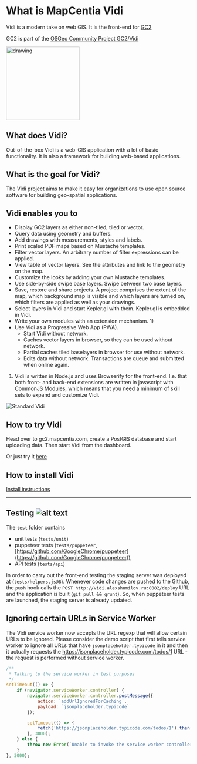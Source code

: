 # What is MapCentia Vidi
Vidi is a modern take on web GIS. It is the front-end for [GC2](https://github.com/mapcentia/geocloud2)

GC2 is part of the [OSGeo Community Project GC2/Vidi](https://www.osgeo.org/projects/gc2-vidi/)

<img title="GC2 is a OSGeo Community Project" src="https://github.com/OSGeo/osgeo/blob/master/incubation/community/OSGeo_community.png" alt="drawing" width="200"/>

## What does Vidi?
Out-of-the-box Vidi is a web-GIS application with a lot of basic functionality. It is also a framework for building web-based applications. 

## What is the goal for Vidi?
The Vidi project aims to make it easy for organizations to use open source software for building geo-spatial applications.

## Vidi enables you to 
- Display GC2 layers as either non-tiled, tiled or vector.
- Query data using geometry and buffers.
- Add drawings with measurements, styles and labels.
- Print scaled PDF maps based on Mustache templates.
- Filter vector layers. An arbitrary number of filter expressions can be applied. 
- View table of vector layers. See the attributes and link to the geometry on the map.
- Customize the looks by adding your own Mustache templates.
- Use side-by-side swipe base layers. Swipe between two base layers.
- Save, restore and share projects. A project comprises the extent of the map, which background map is visible and which layers are turned on, which filters are applied as well as your drawings.  
- Select layers in Vidi and start Kepler.gl with them. Kepler.gl is embedded in Vidi.
- Write your own modules with an extension mechanism. 1)
- Use Vidi as a Progressive Web App (PWA).
    - Start Vidi without network.
    - Caches vector layers in browser, so they can be used without network.
    - Partial caches tiled baselayers in browser for use without network.
    - Edits data without network. Transactions are queue and submitted when online again.

1) Vidi is written in Node.js and uses Browserify for the front-end. I.e. that both front- and back-end extensions are written in javascript with CommonJS Modules, which means that you need a minimum of skill sets to expand and customize Vidi.

![Standard Vidi](https://i.imgur.com/QbmByqV.png "Vidi looks good!")

## How to try Vidi
Head over to gc2.mapcentia.com, create a PostGIS database and start uploading data. Then start Vidi from the dashboard.

Or just try it [here](https://dev.geofyn.dk/app/geofyn/?config=kitchensink.json)

## How to install Vidi

[Install instructions](https://github.com/mapcentia/vidi/wiki/Install-Vidi)

---

## Testing ![alt text](https://api.travis-ci.org/sashuk/vidi.svg?branch=develop "Current build status")

The `test` folder contains

- unit tests (`tests/unit`)
- puppeteer tests (`tests/puppeteer`, [https://github.com/GoogleChrome/puppeteer](https://github.com/GoogleChrome/puppeteer))
- API tests (`tests/api`)

In order to carry out the front-end testing the staging server was deployed at (`tests/helpers.js@8`). Whenever code changes are pushed to the Github, the `push` hook calls the `POST http://vidi.alexshumilov.ru:8082/deploy` URL and the application is built (`git pull && grunt`). So, when puppeteer tests are launched, the staging server is already updated.

## Ignoring certain URLs in Service Worker

The Vidi service worker now accepts the URL regexp that will allow certain URLs to be ignored. Please consider the demo script that first tells service worker to ignore all URLs that have `jsonplaceholder.typicode` in it and then it actually requests the https://jsonplaceholder.typicode.com/todos/1 URL - the request is performed without service worker.

```javascript
/**
 * Talking to the service worker in test purposes
 */
setTimeout(() => {
    if (navigator.serviceWorker.controller) {
        navigator.serviceWorker.controller.postMessage({
            action: `addUrlIgnoredForCaching`,
            payload: `jsonplaceholder.typicode`
        });

        setTimeout(() => {
            fetch('https://jsonplaceholder.typicode.com/todos/1').then(() => {}).then(() => {});
        }, 3000);
    } else {
        throw new Error(`Unable to invoke the service worker controller`);
    }
}, 3000);
```
